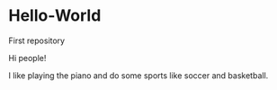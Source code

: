 Hello-World
===========

First repository

Hi people!

I like playing the piano and do some sports like soccer and basketball.
